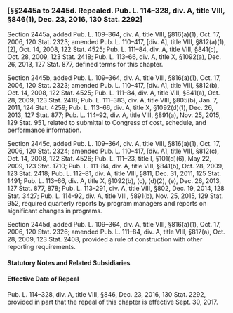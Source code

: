 ### [§§2445a to 2445d. Repealed. Pub. L. 114–328, div. A, title VIII, §846(1), Dec. 23, 2016, 130 Stat. 2292] ###

Section 2445a, added Pub. L. 109–364, div. A, title VIII, §816(a)(1), Oct. 17, 2006, 120 Stat. 2323; amended Pub. L. 110–417, [div. A], title VIII, §812(a)(1), (2), Oct. 14, 2008, 122 Stat. 4525; Pub. L. 111–84, div. A, title VIII, §841(c), Oct. 28, 2009, 123 Stat. 2418; Pub. L. 113–66, div. A, title X, §1092(a), Dec. 26, 2013, 127 Stat. 877, defined terms for this chapter.

Section 2445b, added Pub. L. 109–364, div. A, title VIII, §816(a)(1), Oct. 17, 2006, 120 Stat. 2323; amended Pub. L. 110–417, [div. A], title VIII, §812(b), Oct. 14, 2008, 122 Stat. 4525; Pub. L. 111–84, div. A, title VIII, §841(a), Oct. 28, 2009, 123 Stat. 2418; Pub. L. 111–383, div. A, title VIII, §805(b), Jan. 7, 2011, 124 Stat. 4259; Pub. L. 113–66, div. A, title X, §1092(d)(1), Dec. 26, 2013, 127 Stat. 877; Pub. L. 114–92, div. A, title VIII, §891(a), Nov. 25, 2015, 129 Stat. 951, related to submittal to Congress of cost, schedule, and performance information.

Section 2445c, added Pub. L. 109–364, div. A, title VIII, §816(a)(1), Oct. 17, 2006, 120 Stat. 2324; amended Pub. L. 110–417, [div. A], title VIII, §812(c), Oct. 14, 2008, 122 Stat. 4526; Pub. L. 111–23, title I, §101(d)(6), May 22, 2009, 123 Stat. 1710; Pub. L. 111–84, div. A, title VIII, §841(b), Oct. 28, 2009, 123 Stat. 2418; Pub. L. 112–81, div. A, title VIII, §811, Dec. 31, 2011, 125 Stat. 1491; Pub. L. 113–66, div. A, title X, §1092(b), (c), (d)(2), (e), Dec. 26, 2013, 127 Stat. 877, 878; Pub. L. 113–291, div. A, title VIII, §802, Dec. 19, 2014, 128 Stat. 3427; Pub. L. 114–92, div. A, title VIII, §891(b), Nov. 25, 2015, 129 Stat. 952, required quarterly reports by program managers and reports on significant changes in programs.

Section 2445d, added Pub. L. 109–364, div. A, title VIII, §816(a)(1), Oct. 17, 2006, 120 Stat. 2326; amended Pub. L. 111–84, div. A, title VIII, §817(a), Oct. 28, 2009, 123 Stat. 2408, provided a rule of construction with other reporting requirements.

#### **Statutory Notes and Related Subsidiaries** ####

#### Effective Date of Repeal ####

Pub. L. 114–328, div. A, title VIII, §846, Dec. 23, 2016, 130 Stat. 2292, provided in part that the repeal of this chapter is effective Sept. 30, 2017.
